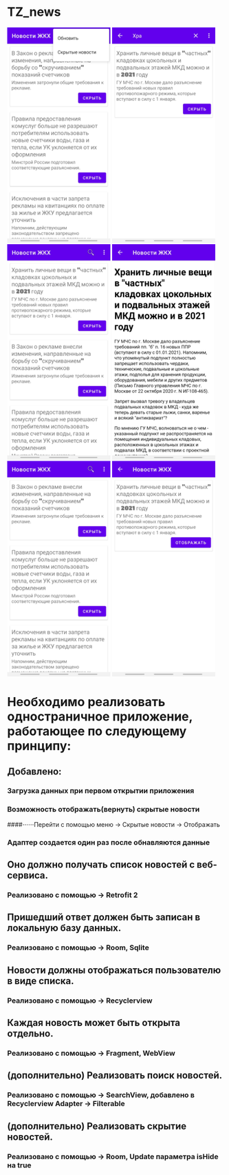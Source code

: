 # TZ_news

<img src="https://github.com/vmitforjob/TZ_news/blob/master/Screenshot_20210827-165125_%20.jpg" width="240" height="500"/>   <img src="https://github.com/vmitforjob/TZ_news/blob/master/Screenshot_20210816-182558_%20.jpg" width="240" height="500"/>   <img src="https://github.com/vmitforjob/TZ_news/blob/master/Screenshot_20210816-182603_%20.jpg" width="240" height="500"/>   <img src="https://github.com/vmitforjob/TZ_news/blob/master/Screenshot_20210816-182608_%20.jpg" width="240" height="500"/>   <img src="https://github.com/vmitforjob/TZ_news/blob/master/Screenshot_20210816-182615_%20.jpg" width="240" height="500"/>   <img src="https://github.com/vmitforjob/TZ_news/blob/master/Screenshot_20210827-165134_%20.jpg" width="240" height="500"/>   

# Необходимо реализовать одностраничное приложение, работающее по следующему принципу:

## Добавлено:

### Загрузка данных при первом открытии приложения 

### Возможность отображать(вернуть) скрытые новости 
####⋅⋅⋅⋅⋅⋅Перейти с помощью меню -> Скрытые новости -> Отображать

### Адаптер создается один раз после обнавляются данные 

## Оно должно получать список новостей с веб-сервиса.
### Реализовано с помощью -> Retrofit 2
  
## Пришедший ответ должен быть записан в локальную базу данных.
### Реализовано с помощью -> Room, Sqlite
  
## Новости должны отображаться пользователю в виде списка.
### Реализовано с помощью -> Recyclerview 
  
## Каждая новость может быть открыта отдельно.
### Реализовано с помощью -> Fragment, WebView 

## (дополнительно) Реализовать поиск новостей. 
### Реализовано с помощью -> SearchView, добавлено в Recyclerview Adapter -> Filterable
  
## (дополнительно) Реализовать скрытие новостей.
### Реализовано с помощью -> Room, Update параметра isHide на true
  
